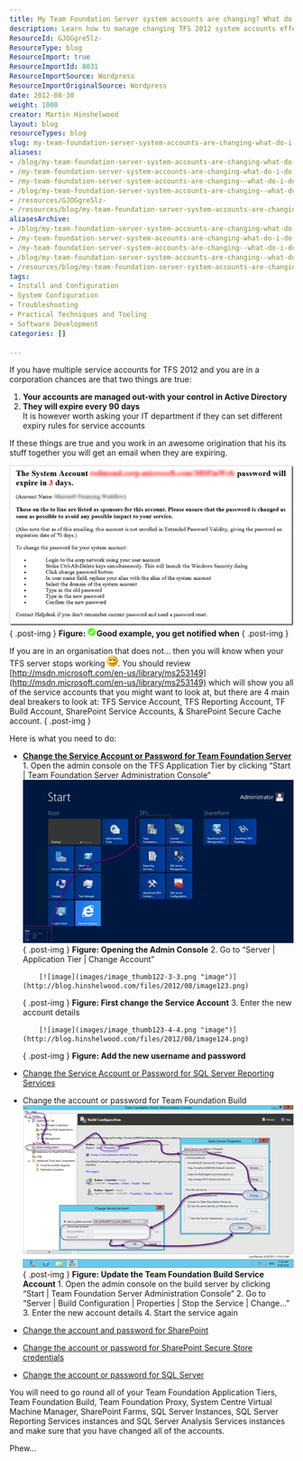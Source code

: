 ```yaml
---
title: My Team Foundation Server system accounts are changing? What do I do?
description: Learn how to manage changing TFS 2012 system accounts effectively. Follow our guide to ensure your service accounts remain operational and secure.
ResourceId: GJOGgre5lz-
ResourceType: blog
ResourceImport: true
ResourceImportId: 8031
ResourceImportSource: Wordpress
ResourceImportOriginalSource: Wordpress
date: 2012-08-30
weight: 1000
creator: Martin Hinshelwood
layout: blog
resourceTypes: blog
slug: my-team-foundation-server-system-accounts-are-changing-what-do-i-do
aliases:
- /blog/my-team-foundation-server-system-accounts-are-changing-what-do-i-do
- /my-team-foundation-server-system-accounts-are-changing-what-do-i-do
- /my-team-foundation-server-system-accounts-are-changing--what-do-i-do-
- /blog/my-team-foundation-server-system-accounts-are-changing--what-do-i-do-
- /resources/GJOGgre5lz-
- /resources/blog/my-team-foundation-server-system-accounts-are-changing-what-do-i-do
aliasesArchive:
- /blog/my-team-foundation-server-system-accounts-are-changing-what-do-i-do
- /my-team-foundation-server-system-accounts-are-changing-what-do-i-do
- /my-team-foundation-server-system-accounts-are-changing--what-do-i-do-
- /blog/my-team-foundation-server-system-accounts-are-changing--what-do-i-do-
- /resources/blog/my-team-foundation-server-system-accounts-are-changing-what-do-i-do
tags:
- Install and Configuration
- System Configuration
- Troubleshooting
- Practical Techniques and Tooling
- Software Development
categories: []

---
```

If you have multiple service accounts for TFS 2012 and you are in a corporation chances are that two things are true:

1. **Your accounts are managed out-with your control in Active Directory**
2. **They will expire every 90 days**  
   It is however worth asking your IT department if they can set different expiry rules for service accounts

If these things are true and you work in an awesome origination that his its stuff together you will get an email when they are expiring.

[![image](images/image_thumb120-1-1.png "image")](http://blog.hinshelwood.com/files/2012/08/image121.png)  
{ .post-img }
**Figure: ![](images/metro-icon-tick-6-6.png)Good example, you get notified when**
{ .post-img }

If you are in an organisation that does not… then you will know when your TFS server stops working ![Smile](images/wlEmoticon-smile5-7-7.png). You should review [http://msdn.microsoft.com/en-us/library/ms253149](http://msdn.microsoft.com/en-us/library/ms253149) which will show you all of the service accounts that you might want to look at, but there are 4 main deal breakers to look at: TFS Service Account, TFS Reporting Account, TF Build Account, SharePoint Service Accounts, & SharePoint Secure Cache account.
{ .post-img }

Here is what you need to do:

- [**Change the Service Account or Password for Team Foundation Server**](http://msdn.microsoft.com/en-us/library/bb552178.aspx) 1. Open the admin console on the TFS Application Tier by clicking “Start | Team Foundation Server Administration Console”
  [![image](images/image_thumb121-2-2.png "image")](http://blog.hinshelwood.com/files/2012/08/image122.png)
  { .post-img }
  **Figure: Opening the Admin Console** 2. Go to “Server | Application Tier | Change Account”

          [![image](images/image_thumb122-3-3.png "image")](http://blog.hinshelwood.com/files/2012/08/image123.png)

  { .post-img }
  **Figure: First change the Service Account** 3. Enter the new account details

          [![image](images/image_thumb123-4-4.png "image")](http://blog.hinshelwood.com/files/2012/08/image124.png)

  { .post-img }
  **Figure: Add the new username and password**

- [Change the Service Account or Password for SQL Server Reporting Services](http://msdn.microsoft.com/en-us/library/bb552344)
- Change the account or password for Team Foundation Build
  [![image](images/image_thumb124-5-5.png "image")](http://blog.hinshelwood.com/files/2012/08/image125.png)
  { .post-img }
  **Figure: Update the Team Foundation Build Service Account** 1. Open the admin console on the build server by clicking “Start | Team Foundation Server Administration Console” 2. Go to “Server | Build Configuration | Properties | Stop the Service | Change…” 3. Enter the new account details 4. Start the service again
- [Change the account and password for SharePoint](http://technet.microsoft.com/en-us/library/cc263275)
- [Change the account or password for SharePoint Secure Store credentials](http://technet.microsoft.com/en-us/library/ee806866#section4)
- [Change the account or password for SQL Server](http://technet.microsoft.com/en-us/library/cc263226.aspx)

You will need to go round all of your Team Foundation Application Tiers, Team Foundation Build, Team Foundation Proxy, System Centre Virtual Machine Manager, SharePoint Farms, SQL Server Instances, SQL Server Reporting Services instances and SQL Server Analysis Services instances and make sure that you have changed all of the accounts.

Phew…
